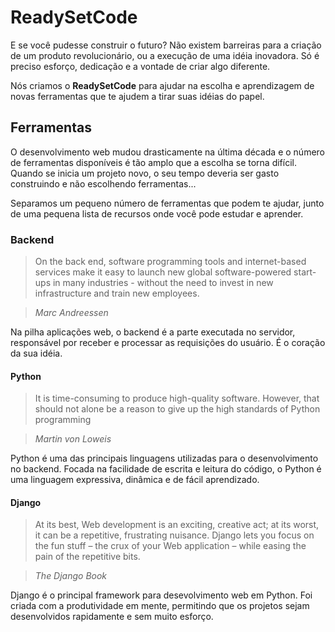 # ReadySetCode

E se você pudesse construir o futuro? Não existem barreiras para a criação de um produto
revolucionário, ou a execução de uma idéia inovadora. Só é preciso esforço, dedicação e a
vontade de criar algo diferente.

Nós criamos o **ReadySetCode** para ajudar na escolha e aprendizagem de novas ferramentas que te
ajudem a tirar suas idéias do papel.

## Ferramentas
O desenvolvimento web mudou drasticamente na última década e o número de ferramentas disponíveis
é tão amplo que a escolha se torna difícil. Quando se inicia um projeto novo, o seu tempo
deveria ser gasto construindo e não escolhendo ferramentas...

Separamos um pequeno número de ferramentas que podem te ajudar, junto de uma pequena lista de
recursos onde você pode estudar e aprender.

### Backend
> On the back end, software programming tools and internet-based services make it easy to
> launch new global software-powered start-ups in many industries - without the need to invest
> in new infrastructure and train new employees.

> *Marc Andreessen*

Na pilha aplicações web, o backend é a parte executada no servidor, responsável por receber e
processar as requisições do usuário. É o coração da sua idéia.


#### Python
> It is time-consuming to produce high-quality software. However, that should not alone be a
> reason to give up the high standards of Python programming

> *Martin von Loweis*

Python é uma das principais linguagens utilizadas para o desenvolvimento no backend. Focada na
facilidade de escrita e leitura do código, o Python é uma linguagem expressiva, dinâmica e
de fácil aprendizado.


#### Django
> At its best, Web development is an exciting, creative act; at its worst, it can be a
> repetitive, frustrating nuisance. Django lets you focus on the fun stuff – the crux of your
> Web application – while easing the pain of the repetitive bits.

> *The Django Book*

Django é o principal framework para desevolvimento web em Python. Foi criada com a
produtividade em mente, permitindo que os projetos sejam desenvolvidos rapidamente e sem muito
esforço.
